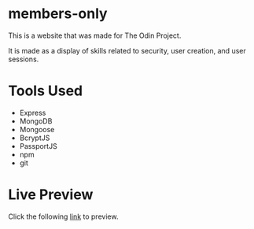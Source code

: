 # members-only

This is a website that was made for The Odin Project.

It is made as a display of skills related to security, user creation, and user sessions.

# Tools Used

-   Express
-   MongoDB
-   Mongoose
-   BcryptJS
-   PassportJS
-   npm
-   git

# Live Preview

Click the following [link](https://members-only-secure.adaptable.app) to preview.

